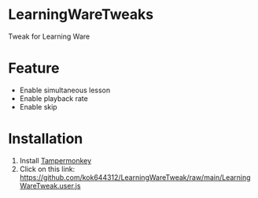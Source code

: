 # LearningWareTweaks
Tweak for Learning Ware

# Feature
* Enable simultaneous lesson
* Enable playback rate
* Enable skip

# Installation
1. Install [Tampermonkey](https://www.tampermonkey.net/)
1. Click on this link: https://github.com/kok644312/LearningWareTweak/raw/main/LearningWareTweak.user.js
